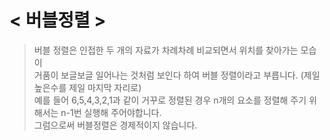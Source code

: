 # < 버블정렬  >
> 버블 정렬은 인접한 두 개의 자료가 차례차례 비교되면서 위치를 찾아가는 모습이 <br/>
> 거품이 보글보글 일어나는 것처럼 보인다 하여 버블 정렬이라고 부릅니다. (제일 높은수를 제일 마지막 자리로) <br/>
> 예를 들어 6,5,4,3,2,1과 같이 거꾸로 정렬된 경우 n개의 요소를 정렬해 주기 위해서는 n-1번 실행해 주어야합니다. <br/>
> 그럼으로써 버블정렬은 경제적이지 않습니다.

